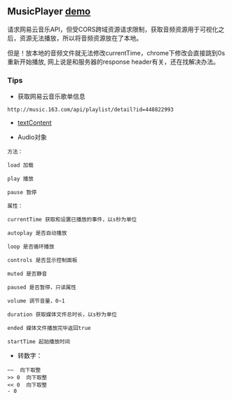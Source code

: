 ## MusicPlayer [demo](https://kad0108.github.io/IFE/2017/musicPlayer/)

请求网易云音乐API，但受CORS跨域资源请求限制，获取音频资源用于可视化之后，资源无法播放，所以将音频资源放在了本地。

但是！放本地的音频文件就无法修改currentTime，chrome下修改会直接跳到0s重新开始播放, 网上说是和服务器的response header有关，还在找解决办法。


### Tips

* 获取网易云音乐歌单信息
```
http://music.163.com/api/playlist/detail?id=448822993
```

* [textContent](https://developer.mozilla.org/zh-CN/docs/Web/API/Node/textContent)

* Audio对象
```
方法：

load 加载

play 播放

pause 暂停

属性：

currentTime 获取和设置已播放的事件，以s秒为单位

autoplay 是否自动播放

loop 是否循环播放

controls 是否显示控制面板

muted 是否静音

paused 是否暂停，只读属性

volume 调节音量，0~1

duration 获取媒体文件总时长，以s秒为单位

ended 媒体文件播放完毕返回true

startTime 起始播放时间
```

* 转数字：
```
~~  向下取整
>> 0  向下取整
<< 0  向下取整
- 0  
```

